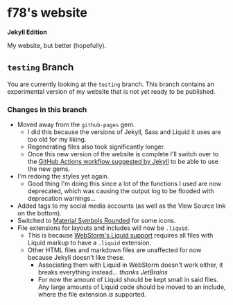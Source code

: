 # f78's website

**Jekyll Edition**

My website, but better (hopefully).

## `testing` Branch

You are currently looking at the `testing` branch. This branch contains an experimental version of my website that is
not yet ready to be published.

### Changes in this branch

- Moved away from the `github-pages` gem.
    - I did this because the versions of Jekyll, Sass and Liquid it uses are too old for my liking.
    - Regenerating files also took significantly longer.
    - Once this new version of the website is complete I'll switch over to the [GitHub Actions workflow suggested by
      Jekyll](https://jekyllrb.com/docs/continuous-integration/github-actions) to be able to use the new gems.
- I'm redoing the styles yet again.
    - Good thing I'm doing this since a lot of the functions I used are now deprecated, which was causing the output log
      to be flooded with deprecation warnings...
- Added tags to my social media accounts (as well as the View Source link on the bottom).
- Switched to [Material Symbols Rounded](https://fonts.google.com/icons?icon.style=Rounded&icon.set=Material+Symbols)
  for some icons.
- File extensions for layouts and includes will now be `.liquid`.
    - This is
      because [WebStorm's Liquid support](https://www.jetbrains.com/help/webstorm/liquid.html#supported_file_types)
      requires all files with Liquid markup to have a `.liquid` extension.
    - Other HTML files and markdown files are unaffected for now because Jekyll doesn't like these.
        - Associating them with Liquid in WebStorm doesn't work either, it breaks everything instead...
          *thanks JetBrains*
        - For now the amount of Liquid should be kept small in said files. Any large amounts of Liquid code should
          be moved to an include, where the file extension *is* supported.
